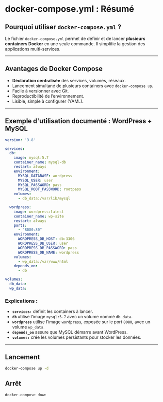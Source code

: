 # docker-compose.yml : Résumé

## Pourquoi utiliser `docker-compose.yml` ?

Le fichier `docker-compose.yml` permet de définir et de lancer **plusieurs containers Docker** en une seule commande. Il simplifie la gestion des applications multi-services.

---

## Avantages de Docker Compose

- **Déclaration centralisée** des services, volumes, réseaux.
- Lancement simultané de plusieurs containers avec `docker-compose up`.
- Facile à versionner avec Git.
- Reproductibilité de l’environnement.
- Lisible, simple à configurer (YAML).

---

## Exemple d'utilisation documenté : WordPress + MySQL

```yaml
version: '3.8'

services:
  db:
    image: mysql:5.7
    container_name: mysql-db
    restart: always
    environment:
      MYSQL_DATABASE: wordpress
      MYSQL_USER: user
      MYSQL_PASSWORD: pass
      MYSQL_ROOT_PASSWORD: rootpass
    volumes:
      - db_data:/var/lib/mysql

  wordpress:
    image: wordpress:latest
    container_name: wp-site
    restart: always
    ports:
      - "8080:80"
    environment:
      WORDPRESS_DB_HOST: db:3306
      WORDPRESS_DB_USER: user
      WORDPRESS_DB_PASSWORD: pass
      WORDPRESS_DB_NAME: wordpress
    volumes:
      - wp_data:/var/www/html
    depends_on:
      - db

volumes:
  db_data:
  wp_data:
```

### Explications :
- **`services:`** définit les containers à lancer.
- **`db`** utilise l'image `mysql:5.7` avec un volume nommé `db_data`.
- **`wordpress`** utilise l'image `wordpress`, exposée sur le port `8080`, avec un volume `wp_data`.
- **`depends_on`** assure que MySQL démarre avant WordPress.
- **`volumes:`** crée les volumes persistants pour stocker les données.

---

## Lancement

```bash
docker-compose up -d
```

## Arrêt

```bash
docker-compose down
```

